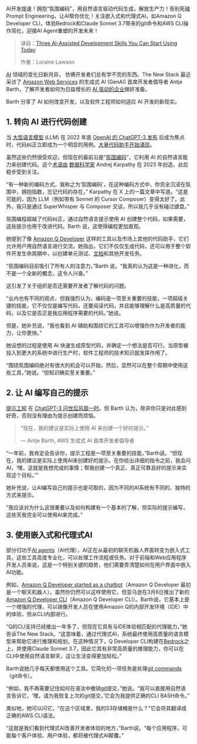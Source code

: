 
<!--
title: 你可以立即开始使用的三项AI辅助开发技能
cover: https://cdn.thenewstack.io/media/2025/04/be67445e-aws-ai-developer-skills-use.jpg
summary: AI开发提速！拥抱“氛围编码”，用自然语言驱动代码生成，解放生产力！告别死磕Prompt Engineering，让AI帮你优化！关注嵌入式和代理式AI，如Amazon Q Developer CLI，体验Bedrock和Claude Sonnet 3.7带来的git命令和AWS CLI操作简化，迎接AI Agent重塑的开发未来！
-->

AI开发提速！拥抱“氛围编码”，用自然语言驱动代码生成，解放生产力！告别死磕Prompt Engineering，让AI帮你优化！关注嵌入式和代理式AI，如Amazon Q Developer CLI，体验Bedrock和Claude Sonnet 3.7带来的git命令和AWS CLI操作简化，迎接AI Agent重塑的开发未来！

> 译自：[Three AI-Assisted Development Skills You Can Start Using Today](https://thenewstack.io/three-ai-assisted-development-skills-you-can-start-using-today/)
> 
> 作者：Loraine Lawson

[AI](https://thenewstack.io/ai/) 领域的变化日新月异， 仿佛开发者们总有学不完的东西。The New Stack 最近采访了 [Amazon Web Services](https://aws.amazon.com/?utm_content=inline+mention) 的生成式 AI (GenAI) 首席开发者倡导者 Antje Barth，了解开发者如何为日益增长的 [AI 驱动的企业](https://thenewstack.io/how-ai-agents-are-starting-to-automate-the-enterprise/)做好准备。

Barth 分享了 AI 如何改变开发，以及软件工程师如何适应 AI 开发的新现实。

## 1. 转向 AI 进行代码创建

当 [大型语言模型](https://thenewstack.io/llm/) (LLM) 在 2022 年底 [OpenAI 的 ChatGPT-3 发布](https://thenewstack.io/just-out-of-the-box-chatgpt-causing-waves-of-talk-concern/) 后成为焦点时，代码纠正立即成为一个明显的用例。[大量代码助手开始涌现](https://thenewstack.io/what-are-ai-code-assistants-and-how-should-you-use-them/)。

虽然这些仍然很受欢迎，但现在的最前沿是“[氛围编码](https://thenewstack.io/vibe-coding-where-everyone-can-speak-computer-programming/)”，它利用 AI 的自然语言能力来创建代码。这个[术语由](https://x.com/karpathy/status/1886192184808149383?ref_src=twsrc%5Etfw%7Ctwcamp%5Etweetembed%7Ctwterm%5E1886192184808149383%7Ctwgr%5Eb693bc66e22eeb798ec744f69374aeea4cab7926%7Ctwcon%5Es1_&ref_url=https%3A%2F%2Fthenewstack.io%2Fvibe-coding-where-everyone-can-speak-computer-programming%2F) [数据科学家](https://roadmap.sh/ai-data-scientist) Andrej Karpathy 在 2023 年创造，此后稳步受到关注。

“有一种新的编码方式，我称之为‘氛围编码’，在这种编码方式中，你完全沉浸在氛围中，拥抱指数，忘记代码的存在，” Karpathy 在 X 上的一篇文章中写道。“这是可能的，因为 LLM（例如带有 Sonnet 的 Cursor Composer）变得太好了。此外，我只是通过 SuperWhisper 与 Composer 交谈，所以我几乎没有碰过键盘。”

氛围编程超越了代码纠正，通过自然语言提示使用 AI 创建整个代码，如果需要，这些提示也用于改进代码。Barth 说，这使得编程更加直观。

她提到了像 [Amazon Q ](https://thenewstack.io/amazon-q-developer-now-handles-your-entire-code-pipeline/)[Developer](https://thenewstack.io/amazon-q-developer-now-handles-your-entire-code-pipeline/) 这样的工具以及市场上其他的代码助手，它们允许用户用自然语言进行交流。她指出，它们不仅仅生成代码，还可以用于整个软件开发生命周期中，以创建单元测试、[文档](https://thenewstack.io/code-in-context-how-ai-can-help-improve-our-documentation/)和其他开发任务。

“氛围编码目前吸引了所有人的注意力，”Barth 说。“我真的认为这是一种进化，而不是一个全新的概念，这令人兴奋。”

这引发了关于组织是否还需要开发者了解代码的问题。

“业内也有不同的观点，但我强烈认为，编码是一项至关重要的技能，一项超级关键的技能，它不仅仅是编写代码，还要阅读代码，并且能够理解什么是高质量的代码，以及它是否正是我应用程序需要的代码，”她说。

但是，她补充说，“我也看到 AI 辅助和围绕它的工具可以增强你作为开发者的能力，让你更快。”

她设想的过程是使用 AI 快速生成原型代码，并确定一个想法是否可行。当原型被投入到更大的系统中进行生产时，软件工程师的技术知识就发挥作用了。

“围绕氛围编码绝对有很大的机会可以开始，然后，显然可以在整个周期中使用这些工具，”她说。“但知识确实至关重要。”

## 2. 让 AI 编写自己的提示

[提示工程](https://thenewstack.io/developer-tips-in-ai-prompt-engineering/) 在 [ChatGPT-3 问世后风靡一时](https://thenewstack.io/how-will-generative-ai-change-the-tech-job-market/)。但 Barth 认为，除非你只是对此感到好奇，否则没有理由为提示创建而烦恼。

> “现在，我的建议是实际上使用 AI 来创建一个好的提示。”
>
> — Antje Barth, AWS 生成式 AI 首席开发者倡导者

“一年前，我肯定会告诉你，提示工程是一项至关重要的技能，”Barth说。“但现在，我的建议是实际上使用AI来创建好的提示。在你给出详细的指令之前，我会问AI，‘嘿，这就是我想完成的事情；帮我创建一个真正、真正可靠且好的提示来实现这个目标。’”

她补充说，让AI编写自己的提示也是可取的，因为不同的AI系统有不同的、独特的方式来提示。

“我应该对为什么这很重要以及如何构建有一个基本的了解，但实际的提示编写，这些天我完全可以使用AI来完成。”

## 3. 使用嵌入式和代理式AI

部分归功于[AI agents](https://thenewstack.io/ai-agents/)（AI代理），AI正在从最初的聊天机器人界面转变为嵌入式工具，这些工具高度专业化，可以处理工作流程或任务。对于前端和Web应用程序开发人员来说，这是一个特别关键的趋势，他们需要弄清楚如何在用户界面中嵌入AI功能。

例如，[Amazon Q Developer started as a chatbot](https://aws.amazon.com/blogs/devops/aws-chatbot-is-now-named-amazon-q-developer/)（Amazon Q Developer 最初是一个聊天机器人）。虽然你仍然可以这样使用它，但亚马逊在3月6日推出了新的[Amazon Q Developer CLI](https://aws.amazon.com/blogs/devops/introducing-the-enhanced-command-line-interface-in-amazon-q-developer/)（Amazon Q Developer CLI）。Barth说，它基本上是一个增强的代理，可以镜像开发人员在使用Amazon Q的内部开发环境（IDE）中的体验，但从CLI内部进行。

“Q的CLI支持已经推出一年多了，但现在它具有与IDE体验相匹配的代理能力，”她告诉The New Stack。“这意味着，通过代理式AI，系统最终使用高质量的语言模型来帮助它进行推理和规划。在这种情况下，Q Developer CLI构建在[Bedrock](https://thenewstack.io/amazons-bedrock-can-now-check-ai-for-hallucinations/)之上，并使用Claude Sonnet 3.7，因此它具有非常高质量的推理能力，你可以在CLI中使用自然语言聊天，这让生活变得更加轻松。”

Barth说她几乎每天都使用这个工具。它简化的一项任务是处理[git commands](https://git-scm.com/docs)（git命令）。

“例如，我不再需要记住如何在语法中撤销[git](https://thenewstack.io/tutorial-git-for-absolutely-everyone/)提交，”她说。“我可以直接用自然语言告诉它，‘嘿，请为我恢复上次的git提交，’它会为我提供正确的CLI BASH命令。”

类似地，她可以问它，“在这个区域里，我的S3存储桶是什么？”它会将其翻译成正确的AWS CLI语法。

“这就是我们看到代理式AI改善开发者体验的地方，”Barth说。“每个应用程序，可能每个客户体验、用户体验，都将被代理式AI颠覆。”
